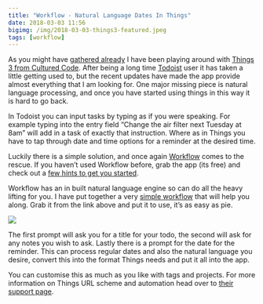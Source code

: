 ```yaml
---
title: "Workflow - Natural Language Dates In Things"
date: 2018-03-03 11:56
bigimg: /img/2018-03-03-things3-featured.jpeg
tags: [workflow]
---
```

As you might have [gathered already](http://gr36.com/2018-02-26-workflow-spark-email-to-things/) I have been playing around with [Things 3 from Cultured Code](https://itunes.apple.com/gb/app/things-3/id904237743?mt=8&at=1000ltj4). After being a long time [Todoist](https://itunes.apple.com/gb/app/todoist-organize-your-life/id572688855?mt=8&at=1000ltj4) user it has taken a little getting used to, but the recent updates have made the app provide almost everything that I am looking for. One major missing piece is natural language processing, and once you have started using things in this way it is hard to go back.

In Todoist you can input tasks by typing as if you were speaking. For example typing into the entry field “Change the air filter next Tuesday at 8am” will add in a task of exactly that instruction. Where as in Things you have to tap through date and time options for a reminder at the desired time. 

Luckily there is a simple solution, and once again [Workflow](https://itunes.apple.com/gb/app/workflow/id915249334?mt=8&at=1000ltj4) comes to the rescue. If you haven’t used Workflow before, grab the app (its free) and check out a [few hints to get you started](https://gr36.com/2016-06-27-get-started-workflow/). 

Workflow has an in built natural language engine so can do all the heavy lifting for you. I have put together a very [simple workflow](https://workflow.is/workflows/a7514852104a48498aafe5624b0e468d) that will help you along. Grab it from the link above and put it to use, it’s as easy as pie. 

![](https://gr36.com/img/2018-03-03-things-screenshots.png)

The first prompt will ask you for a title for your todo, the second will ask for any notes you wish to ask. Lastly there is a prompt for the date for the reminder. This can process regular dates and also the natural language you desire, convert this into the format Things needs and put it all into the app. 

You can customise this as much as you like with tags and projects. For more information on Things URL scheme and automation head over to [their support page](https://support.culturedcode.com/customer/en/portal/articles/2803573). 
